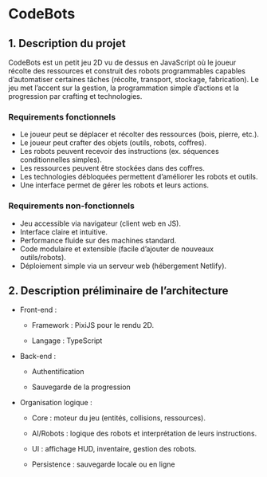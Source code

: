 # CodeBots
## 1. Description du projet

CodeBots est un petit jeu 2D vu de dessus en JavaScript où le joueur récolte des ressources et construit des robots programmables capables d’automatiser certaines tâches (récolte, transport, stockage, fabrication). Le jeu met l’accent sur la gestion, la programmation simple d’actions et la progression par crafting et technologies.

### Requirements fonctionnels
- Le joueur peut se déplacer et récolter des ressources (bois, pierre, etc.).
- Le joueur peut crafter des objets (outils, robots, coffres).
- Les robots peuvent recevoir des instructions (ex. séquences conditionnelles simples).
- Les ressources peuvent être stockées dans des coffres.
- Les technologies débloquées permettent d’améliorer les robots et outils.
- Une interface permet de gérer les robots et leurs actions.

### Requirements non-fonctionnels
- Jeu accessible via navigateur (client web en JS).
- Interface claire et intuitive.
- Performance fluide sur des machines standard.
- Code modulaire et extensible (facile d’ajouter de nouveaux outils/robots).
- Déploiement simple via un serveur web (hébergement Netlify).

## 2. Description préliminaire de l’architecture
- Front-end :

    - Framework : PixiJS pour le rendu 2D.

    - Langage : TypeScript

- Back-end : 
    - Authentification

    - Sauvegarde de la progression

- Organisation logique :

    - Core : moteur du jeu (entités, collisions, ressources).

    - AI/Robots : logique des robots et interprétation de leurs instructions.

    - UI : affichage HUD, inventaire, gestion des robots.

    - Persistence : sauvegarde locale ou en ligne
